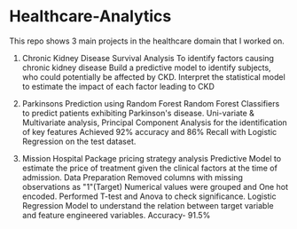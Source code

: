# Healthcare-Analytics

This repo shows 3 main projects in the healthcare domain that I worked on. 

1. Chronic Kidney Disease Survival Analysis
      To identify factors causing chronic kidney disease
      Build a predictive model to identify subjects, who could potentially be affected by CKD.
      Interpret the statistical model to estimate the impact of each factor leading to CKD
     
2. Parkinsons Prediction using Random Forest
      Random Forest Classifiers to predict patients exhibiting Parkinson's disease.
      Uni-variate & Multivariate analysis, Principal Component Analysis for the identification of key features
      Achieved 92% accuracy and 86% Recall with Logistic Regression on the test dataset.
      
3. Mission Hospital Package pricing strategy analysis
      Predictive Model to estimate the price of treatment given the clinical factors at the time of admission.
      Data Preparation
        Removed columns with missing observations as "1"(Target)
        Numerical values were grouped and One hot encoded. 
        Performed T-test and Anova to check significance. 
      Logistic Regression Model to understand the relation between target variable and feature engineered variables.
        Accuracy- 91.5%
        

